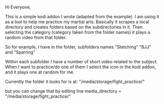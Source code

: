 Hi Everyone, 

This is a simple kodi addon I wrote (adapted from the example).
I am using it as a tool to help me practice my martial arts.
Basically it scrapes a local directory and creates folders based on the subdirectories in it.
Then selecting the category (category taken from the folder names) it plays a random video from that folder.

So for example, I have in the folder, subfolders names "Stetching" "BJJ" and "Sparring"

Within each subfolder I have a number of short video related to the subject.
When I want to practice/do one of them I select the icon in the kodi addon, and it plays one at random for me.

Currently the folder it looks for is at:
"/media/storage/fight_practice/"


but you can change that by editing line 
media_directory = "/media/storage/fight_practice/"



